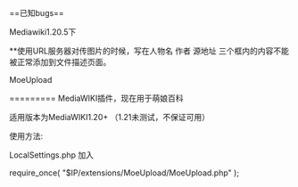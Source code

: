 ==已知bugs==

Mediawiki1.20.5下

**使用URL服务器对传图片的时候，写在人物名 作者 源地址 三个框内的内容不能被正常添加到文件描述页面。    


MoeUpload

=========
MediaWIKI插件，现在用于萌娘百科

适用版本为MediaWIKI1.20+ （1.21未测试，不保证可用）

使用方法:

LocalSettings.php 加入

require_once( "$IP/extensions/MoeUpload/MoeUpload.php" );

